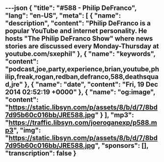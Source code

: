 ---json
{
  "title": "#588 - Philip DeFranco",
  "lang": "en-US",
  "meta": [
    {
      "name": "description",
      "content": "Philip DeFranco is a popular YouTube and internet personality. He hosts \"The Philip DeFranco Show\" where news stories are discussed every Monday-Thursday at youtube.com/sxephil"
    },
    {
      "name": "keywords",
      "content": "podcast,joe,party,experience,brian,youtube,philip,freak,rogan,redban,defranco,588,deathsquad,jre"
    },
    {
      "name": "date",
      "content": "Fri, 19 Dec 2014 02:52:19 +0000"
    },
    {
      "name": "og:image",
      "content": "https://static.libsyn.com/p/assets/8/b/d/7/8bd7d95b60c016bb/JRE588.jpg"
    }
  ],
  "mp3": "https://traffic.libsyn.com/joeroganexp/p588.mp3",
  "img": "https://static.libsyn.com/p/assets/8/b/d/7/8bd7d95b60c016bb/JRE588.jpg",
  "sponsors": [],
  "transcription": false
}
---
<episode-header />

<timemark seconds="0" />

<transcribe-call-to-action />

<episode-footer />